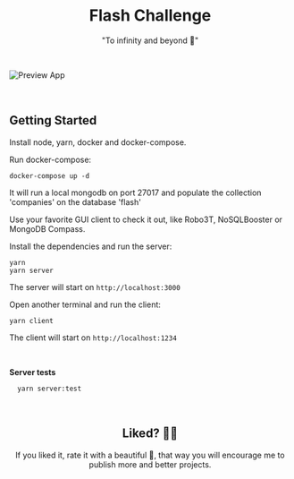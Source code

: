 <h1 align="center">
  Flash Challenge
</h1>

<div align="center">
 "To infinity and beyond 🚀"
</div>

&nbsp;

![Preview App](https://i.imgur.com/85nCx36.gif)

&nbsp;

## Getting Started

Install node, yarn, docker and docker-compose.

Run docker-compose:

```shell
docker-compose up -d
```

It will run a local mongodb on port 27017 and populate the collection 'companies' on the database 'flash'

Use your favorite GUI client to check it out, like Robo3T, NoSQLBooster or MongoDB Compass.

Install the dependencies and run the server:

```shell
yarn
yarn server
```

The server will start on `http://localhost:3000`

Open another terminal and run the client:

```shell
yarn client
```

The client will start on `http://localhost:1234`

&nbsp;

**Server tests**

```shell
  yarn server:test
```

&nbsp;

<h2 align="center">
 Liked? 🥳🚀
</h2>

<div align="center">
 If you liked it, rate it with a beautiful 🌟, that way you will encourage me to publish more and better projects.
</div>

